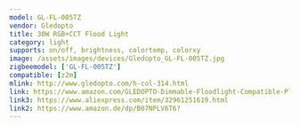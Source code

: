 ```yaml
---
model: GL-FL-005TZ
vendor: Gledopto
title: 30W RGB+CCT Flood Light
category: light
supports: on/off, brightness, colortemp, colorxy
image: /assets/images/devices/Gledopto_GL-FL-005TZ.jpg
zigbeemodel: ['GL-FL-005TZ']
compatible: [z2m]
mlink: http://www.gledopto.com/h-col-314.html
link: https://www.amazon.com/GLEDOPTO-Dimmable-Floodlight-Compatible-Playground/dp/B07QXV1XLT
link3: https://www.aliexpress.com/item/32961251619.html
link2: https://www.amazon.de/dp/B07NPLV6T6?
---
```


